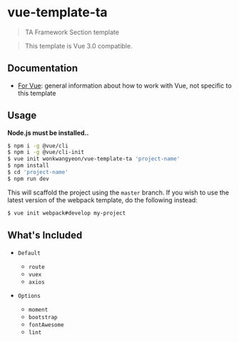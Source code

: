 # vue-template-ta

> TA Framework Section template

> This template is Vue 3.0 compatible.


## Documentation

- [For Vue](http://vuejs.org/guide/): general information about how to work with Vue, not specific to this template

## Usage

**Node.js must be installed..**

``` bash
$ npm i -g @vue/cli
$ npm i -g @vue/cli-init
$ vue init wonkwangyeon/vue-template-ta 'project-name'
$ npm install
$ cd 'project-name'
$ npm run dev
```

This will scaffold the project using the `master` branch. If you wish to use the latest version of the webpack template, do the following instead:

``` bash
$ vue init webpack#develop my-project
```



## What's Included

- `Default`
  - `route`
  - `vuex`
  - `axios`

- `Options`
  - `moment`
  - `bootstrap`
  - `fontAwesome` 
  - `lint`
